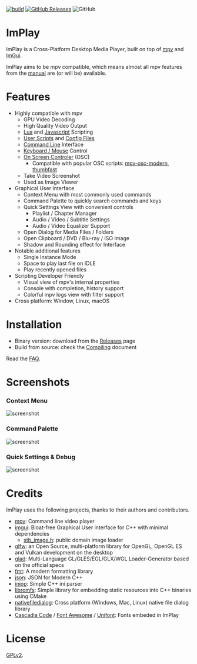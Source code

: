 [![build](https://github.com/tsl0922/ImPlay/actions/workflows/build.yml/badge.svg)](https://github.com/tsl0922/ImPlay/actions/workflows/build.yml)
[![GitHub Releases](https://img.shields.io/github/downloads/tsl0922/ImPlay/total)](https://github.com/tsl0922/ImPlay/releases)
![GitHub](https://img.shields.io/github/license/tsl0922/ImPlay)

# ImPlay

ImPlay is a Cross-Platform Desktop Media Player, built on top of [mpv](https://mpv.io) and [ImGui](https://github.com/ocornut/imgui).

ImPlay aims to be mpv compatible, which means almost all mpv features from the [manual](https://mpv.io/manual) are (or will be) available.

# Features

- Highly compatible with mpv
  - GPU Video Decoding
  - High Quality Video Output
  - [Lua](https://mpv.io/manual/stable/#lua-scripting) and [Javascript](https://mpv.io/manual/stable/#javascript) Scripting
  - [User Scripts](https://github.com/mpv-player/mpv/wiki/User-Scripts) and [Config Files](https://mpv.io/manual/stable/#configuration-files)
  - [Command Line](https://mpv.io/manual/stable/#usage) Interface
  - [Keyboard / Mouse](https://mpv.io/manual/stable/#interactive-control) Control
  - [On Screen Controler](https://mpv.io/manual/stable/#on-screen-controller) (OSC)
    - Compatible with popular OSC scripts: [mpv-osc-modern](https://github.com/maoiscat/mpv-osc-modern), [thumbfast](https://github.com/po5/thumbfast)
  - Take Video Screenshot
  - Used as Image Viewer
- Graphical User Interface
  - Context Menu with most commonly used commands
  - Command Palette to quickly search commands and keys
  - Quick Settings View with convenient controls
    - Playlist / Chapter Manager
    - Audio / Video / Subtitle Settings
    - Audio / Video Equalizer Support
  - Open Dialog for Media Files / Folders
  - Open Clipboard / DVD / Blu-ray / ISO Image
  - Shadow and Rounding effect for Interface
- Notable additional features
  - Single Instance Mode
  - Space to play last file on IDLE
  - Play recently opened files
- Scripting Developer Friendly
  - Visual view of mpv's internal properties
  - Console with completion, history support
  - Colorful mpv logs view with filter support
- Cross platform: Window, Linux, macOS

# Installation

- Binary version: download from the [Releases](https://github.com/tsl0922/ImPlay/releases) page
- Build from source: check the [Compiling](https://github.com/tsl0922/ImPlay/wiki/Compiling) document

Read the [FAQ](https://github.com/tsl0922/ImPlay/wiki/FAQ).

# Screenshots
### Context Menu

![screenshot](https://github.com/tsl0922/ImPlay/raw/main/screenshot/1.jpg)

### Command Palette

![screenshot](https://github.com/tsl0922/ImPlay/raw/main/screenshot/2.jpg)

### Quick Settings & Debug

![screenshot](https://github.com/tsl0922/ImPlay/raw/main/screenshot/3.jpg)

# Credits

ImPlay uses the following projects, thanks to their authors and contributors.

- [mpv](https://mpv.io): Command line video player
- [imgui](https://github.com/ocornut/imgui): Bloat-free Graphical User interface for C++ with minimal dependencies
  - [stb_image.h](https://github.com/nothings/stb/blob/master/stb_image.h): public domain image loader
- [glfw](https://www.glfw.org): an Open Source, multi-platform library for OpenGL, OpenGL ES and Vulkan development on the desktop
- [glad](https://glad.dav1d.de): Multi-Language GL/GLES/EGL/GLX/WGL Loader-Generator based on the official specs
- [fmt](https://fmt.dev): A modern formatting library
- [json](https://json.nlohmann.me): JSON for Modern C++
- [inipp](https://github.com/mcmtroffaes/inipp): Simple C++ ini parser
- [libromfs](https://github.com/WerWolv/libromfs): Simple library for embedding static resources into C++ binaries using CMake
- [nativefiledialog](https://github.com/btzy/nativefiledialog-extended): Cross platform (Windows, Mac, Linux) native file dialog library
- [Cascadia Code](https://github.com/microsoft/cascadia-code) / [Font Awesome](https://fontawesome.com) / [Unifont](https://unifoundry.com/unifont.html): Fonts embeded in ImPlay

# License

[GPLv2](https://github.com/tsl0922/ImPlay/blob/main/LICENSE.txt).
